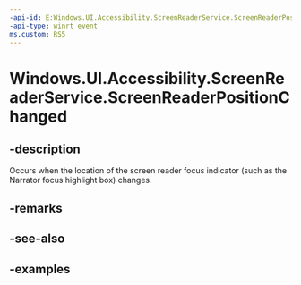 ```yaml
---
-api-id: E:Windows.UI.Accessibility.ScreenReaderService.ScreenReaderPositionChanged
-api-type: winrt event
ms.custom: RS5
---
```


<!-- Event syntax.
public event TypedEventHandler ScreenReaderPositionChanged<ScreenReaderService, ScreenReaderPositionChangedEventArgs>
-->

# Windows.UI.Accessibility.ScreenReaderService.ScreenReaderPositionChanged

## -description

Occurs when the location of the screen reader focus indicator (such as the Narrator focus highlight box) changes.

## -remarks

## -see-also

## -examples


